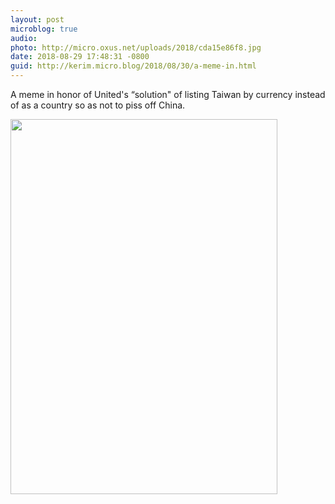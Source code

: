 ```yaml
---
layout: post
microblog: true
audio: 
photo: http://micro.oxus.net/uploads/2018/cda15e86f8.jpg
date: 2018-08-29 17:48:31 -0800
guid: http://kerim.micro.blog/2018/08/30/a-meme-in.html
---
```

A meme in honor of United's “solution" of listing Taiwan by currency instead of as a country so as not to piss off China.


<img src="http://micro.oxus.net/uploads/2018/cda15e86f8.jpg" width="427" height="600" />
